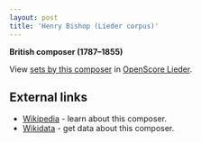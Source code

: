 ```yaml
---
layout: post
title: 'Henry Bishop (Lieder corpus)'
---
```


__British composer (1787–1855)__

View [sets by this composer] in [OpenScore Lieder].

[sets by this composer]: https://musescore.com/openscore-lieder-corpus/sets?order=title&text=Bishop,+Henry
[OpenScore Lieder]: https://musescore.com/openscore-lieder-corpus

## External links

- [Wikipedia] - learn about this composer.
- [Wikidata] - get data about this composer.

[Wikipedia]: https://en.wikipedia.org/wiki/Henry_Bishop_(composer)
[Wikidata]: https://www.wikidata.org/wiki/Q1200639
